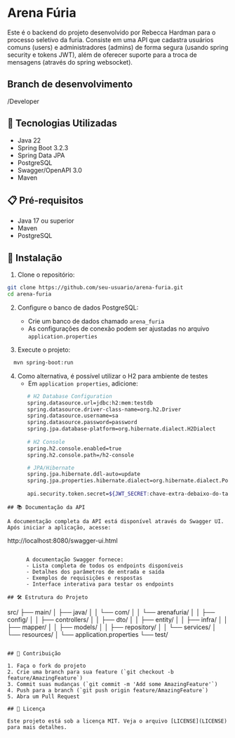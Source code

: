 # Arena Fúria

Este é o backend do projeto desenvolvido por Rebecca Hardman para o processo seletivo da furia. 
Consiste em uma API que cadastra usuários comuns (users) e administradores (admins) de forma segura (usando spring security e tokens JWT), além de oferecer suporte para a troca de mensagens (através do spring websocket).

## Branch de desenvolvimento
  /Developer

## 🚀 Tecnologias Utilizadas

- Java 22
- Spring Boot 3.2.3
- Spring Data JPA
- PostgreSQL
- Swagger/OpenAPI 3.0
- Maven

## 📋 Pré-requisitos

- Java 17 ou superior
- Maven
- PostgreSQL

## 🔧 Instalação

1. Clone o repositório:
```bash
git clone https://github.com/seu-usuario/arena-furia.git
cd arena-furia
```

2. Configure o banco de dados PostgreSQL:
   - Crie um banco de dados chamado `arena_furia`
   - As configurações de conexão podem ser ajustadas no arquivo `application.properties`

3. Execute o projeto:
```bash
  mvn spring-boot:run
```
4. Como alternativa, é possível utilizar o H2 para ambiente de testes
   - Em `application properties`, adicione:
   ``` bash
      # H2 Database Configuration
      spring.datasource.url=jdbc:h2:mem:testdb
      spring.datasource.driver-class-name=org.h2.Driver
      spring.datasource.username=sa
      spring.datasource.password=password
      spring.jpa.database-platform=org.hibernate.dialect.H2Dialect
      
      # H2 Console
      spring.h2.console.enabled=true
      spring.h2.console.path=/h2-console

      # JPA/Hibernate
      spring.jpa.hibernate.ddl-auto=update
      spring.jpa.properties.hibernate.dialect=org.hibernate.dialect.PostgreSQLDialect
      
      api.security.token.secret=${JWT_SECRET:chave-extra-debaixo-do-tapete}
```
## 📚 Documentação da API

A documentação completa da API está disponível através do Swagger UI. Após iniciar a aplicação, acesse:

```
http://localhost:8080/swagger-ui.html
```

      A documentação Swagger fornece:
      - Lista completa de todos os endpoints disponíveis
      - Detalhes dos parâmetros de entrada e saída
      - Exemplos de requisições e respostas
      - Interface interativa para testar os endpoints

## 🛠️ Estrutura do Projeto

```
src/
├── main/
│   ├── java/
│   │   └── com/
│   │       └── arenafuria/
│   │           ├── config/
│   │           ├── controllers/
│   │           ├── dto/
│   │           ├── entity/
│   │           ├── infra/
│   │           ├── mapper/
│   │           ├── models/
│   │           ├── repository/
│   │           └── services/
│   └── resources/
│       └── application.properties
└── test/
```

## 🤝 Contribuição

1. Faça o fork do projeto
2. Crie uma branch para sua feature (`git checkout -b feature/AmazingFeature`)
3. Commit suas mudanças (`git commit -m 'Add some AmazingFeature'`)
4. Push para a branch (`git push origin feature/AmazingFeature`)
5. Abra um Pull Request

## 📄 Licença

Este projeto está sob a licença MIT. Veja o arquivo [LICENSE](LICENSE) para mais detalhes.
